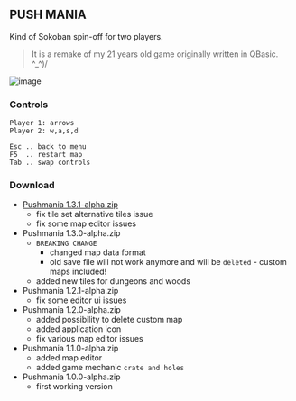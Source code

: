 ## PUSH MANIA

Kind of Sokoban spin-off for two players.

> It is a remake of my 21 years old game originally written in QBasic. ^_^)/

![image](https://user-images.githubusercontent.com/47626763/230110455-bcb3e535-6b58-49c1-9509-0a28ab077c15.png)

### Controls

```text
Player 1: arrows
Player 2: w,a,s,d

Esc .. back to menu
F5  .. restart map
Tab .. swap controls
```

### Download

* [Pushmania 1.3.1-alpha.zip](https://github.com/arguit/games/raw/master/releases/Pushmania%201.3.1-alpha.zip)
  * fix tile set alternative tiles issue
  * fix some map editor issues
* Pushmania 1.3.0-alpha.zip
  * `BREAKING CHANGE`
    * changed map data format
    * old save file will not work anymore and will be `deleted` - custom maps included!
  * added new tiles for dungeons and woods
* Pushmania 1.2.1-alpha.zip
  * fix some editor ui issues
* Pushmania 1.2.0-alpha.zip
  * added possibility to delete custom map
  * added application icon
  * fix various map editor issues
* Pushmania 1.1.0-alpha.zip
  * added map editor
  * added game mechanic `crate and holes`
* Pushmania 1.0.0-alpha.zip
  * first working version
